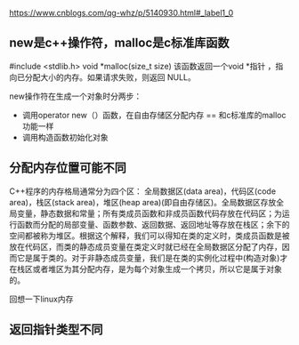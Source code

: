 https://www.cnblogs.com/qg-whz/p/5140930.html#_label1_0




## new是c++操作符，malloc是c标准库函数
#include <stdlib.h>
void *malloc(size_t size)
该函数返回一个void *指针 ，指向已分配大小的内存。如果请求失败，则返回 NULL。

new操作符在生成一个对象时分两步：
* 调用operator new（）函数，在自由存储区分配内存   ==  和c标准库的malloc功能一样
* 调用构造函数初始化对象

## 分配内存位置可能不同
C++程序的内存格局通常分为四个区：
全局数据区(data area)，代码区(code area)，栈区(stack area)，堆区(heap area)(即自由存储区)。全局数据区存放全局变量，静态数据和常量；所有类成员函数和非成员函数代码存放在代码区；为运行函数而分配的局部变量、函数参数、返回数据、返回地址等存放在栈区；余下的空间都被称为堆区。根据这个解释，我们可以得知在类的定义时，类成员函数是被放在代码区，而类的静态成员变量在类定义时就已经在全局数据区分配了内存，因而它是属于类的。对于非静态成员变量，我们是在类的实例化过程中(构造对象)才在栈区或者堆区为其分配内存，是为每个对象生成一个拷贝，所以它是属于对象的。

回想一下linux内存

## 返回指针类型不同